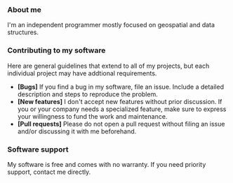 ### About me

I'm an independent programmer mostly focused on geospatial and data structures.

### Contributing to my software

Here are general guidelines that extend to all of my projects, but each individual project may have addtional requirements.

- **[Bugs]** If you find a bug in my software, file an issue. Include a detailed description and steps to reproduce the problem.
- **[New features]** I don't accept new features without prior discussion. If you or your company needs a specialized feature, make sure to express your willingness to fund the work and maintenance.
- **[Pull requests]** Please do not open a pull request without filing an issue and/or discussing it with me beforehand.

### Software support 

My software is free and comes with no warranty.
If you need priority support, contact me directly.
